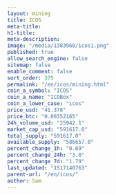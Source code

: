 ```yaml
---
layout: mining
title: ICOS
meta-title: 
h1-title: 
meta-description: 
image: "/media/1383968/icos1.png"
published: true
allow_search_engine: false
sitemap: false
enable_comment: false
sort_order: 375
permalink: "/en/icos/mining.html"
coin_a_symbol: "ICOS"
coin_a_name: "ICOBox"
coin_a_lower_case: "icos"
price_usd: "41.378"
price_btc: "0.00352165"
24h_volume_usd: "25942.1"
market_cap_usd: "591617.0"
total_supply: "591617.0"
available_supply: "586657.0"
percent_change_1h: "0.69"
percent_change_24h: "3.0"
percent_change_7d: "1.79"
last_updated: "1517140763"
parent-url: "/en/icos/"
author: Sam
---
```


